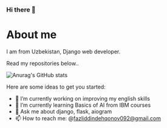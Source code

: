 ### Hi there 👋

# About me
I am from Uzbekistan, Django web developer.

Read my repositories below..


![Anurag's GitHub stats](https://github-readme-stats.vercel.app/api?username=DehqonovFazliddin&show_icons=true&theme=radical)


Here are some ideas to get you started:

- 🔭 I’m currently working on improving my english skills
- 🌱 I’m currently learning Basics of AI from IBM courses
- 💬 Ask me about django, flask, aiogram
- 📫 How to reach me: @fazliddindehqonov092@gmail.com

